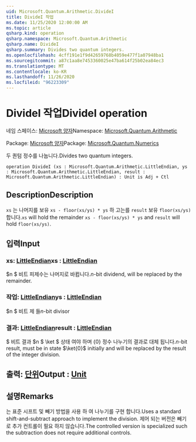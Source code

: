 ```yaml
---
uid: Microsoft.Quantum.Arithmetic.DivideI
title: DivideI 작업
ms.date: 11/25/2020 12:00:00 AM
ms.topic: article
qsharp.kind: operation
qsharp.namespace: Microsoft.Quantum.Arithmetic
qsharp.name: DivideI
qsharp.summary: Divides two quantum integers.
ms.openlocfilehash: 4cff191e1f9d42659768b4059e477f1a07948ba1
ms.sourcegitcommit: a87c1aa8e7453360025e47ba614f25b02ea84ec3
ms.translationtype: MT
ms.contentlocale: ko-KR
ms.lasthandoff: 11/26/2020
ms.locfileid: "96223309"
---
```

# <a name="dividei-operation"></a><span data-ttu-id="bb4e9-102">DivideI 작업</span><span class="sxs-lookup"><span data-stu-id="bb4e9-102">DivideI operation</span></span>

<span data-ttu-id="bb4e9-103">네임 스페이스: [Microsoft 양자](xref:Microsoft.Quantum.Arithmetic)</span><span class="sxs-lookup"><span data-stu-id="bb4e9-103">Namespace: [Microsoft.Quantum.Arithmetic](xref:Microsoft.Quantum.Arithmetic)</span></span>

<span data-ttu-id="bb4e9-104">Package: [Microsoft 양자](https://nuget.org/packages/Microsoft.Quantum.Numerics)</span><span class="sxs-lookup"><span data-stu-id="bb4e9-104">Package: [Microsoft.Quantum.Numerics](https://nuget.org/packages/Microsoft.Quantum.Numerics)</span></span>


<span data-ttu-id="bb4e9-105">두 퀀텀 정수를 나눕니다.</span><span class="sxs-lookup"><span data-stu-id="bb4e9-105">Divides two quantum integers.</span></span>

```qsharp
operation DivideI (xs : Microsoft.Quantum.Arithmetic.LittleEndian, ys : Microsoft.Quantum.Arithmetic.LittleEndian, result : Microsoft.Quantum.Arithmetic.LittleEndian) : Unit is Adj + Ctl
```


## <a name="description"></a><span data-ttu-id="bb4e9-106">Description</span><span class="sxs-lookup"><span data-stu-id="bb4e9-106">Description</span></span>

<span data-ttu-id="bb4e9-107">`xs` 는 나머지를 보유 `xs - floor(xs/ys) * ys` 하 고는를 `result` 보유 `floor(xs/ys)` 합니다.</span><span class="sxs-lookup"><span data-stu-id="bb4e9-107">`xs` will hold the remainder `xs - floor(xs/ys) * ys` and `result` will hold `floor(xs/ys)`.</span></span>

## <a name="input"></a><span data-ttu-id="bb4e9-108">입력</span><span class="sxs-lookup"><span data-stu-id="bb4e9-108">Input</span></span>

### <a name="xs--littleendian"></a><span data-ttu-id="bb4e9-109">xs: [LittleEndian](xref:Microsoft.Quantum.Arithmetic.LittleEndian)</span><span class="sxs-lookup"><span data-stu-id="bb4e9-109">xs : [LittleEndian](xref:Microsoft.Quantum.Arithmetic.LittleEndian)</span></span>

<span data-ttu-id="bb4e9-110">$n $ 비트 피제수는 나머지로 바뀝니다.</span><span class="sxs-lookup"><span data-stu-id="bb4e9-110">$n$-bit dividend, will be replaced by the remainder.</span></span>


### <a name="ys--littleendian"></a><span data-ttu-id="bb4e9-111">작업: [LittleEndian](xref:Microsoft.Quantum.Arithmetic.LittleEndian)</span><span class="sxs-lookup"><span data-stu-id="bb4e9-111">ys : [LittleEndian](xref:Microsoft.Quantum.Arithmetic.LittleEndian)</span></span>

<span data-ttu-id="bb4e9-112">$n $ 비트 제 들</span><span class="sxs-lookup"><span data-stu-id="bb4e9-112">$n$-bit divisor</span></span>


### <a name="result--littleendian"></a><span data-ttu-id="bb4e9-113">결과: [LittleEndian](xref:Microsoft.Quantum.Arithmetic.LittleEndian)</span><span class="sxs-lookup"><span data-stu-id="bb4e9-113">result : [LittleEndian](xref:Microsoft.Quantum.Arithmetic.LittleEndian)</span></span>

<span data-ttu-id="bb4e9-114">$ 비트 결과 $n $ \ket $ 상태 여야 하며 {0} 정수 나누기의 결과로 대체 됩니다.</span><span class="sxs-lookup"><span data-stu-id="bb4e9-114">$n$-bit result, must be in state $\ket{0}$ initially and will be replaced by the result of the integer division.</span></span>



## <a name="output--unit"></a><span data-ttu-id="bb4e9-115">출력: [단위](xref:microsoft.quantum.lang-ref.unit)</span><span class="sxs-lookup"><span data-stu-id="bb4e9-115">Output : [Unit](xref:microsoft.quantum.lang-ref.unit)</span></span>



## <a name="remarks"></a><span data-ttu-id="bb4e9-116">설명</span><span class="sxs-lookup"><span data-stu-id="bb4e9-116">Remarks</span></span>

<span data-ttu-id="bb4e9-117">는 표준 시프트 및 빼기 방법을 사용 하 여 나누기를 구현 합니다.</span><span class="sxs-lookup"><span data-stu-id="bb4e9-117">Uses a standard shift-and-subtract approach to implement the division.</span></span>
<span data-ttu-id="bb4e9-118">제어 되는 버전은 빼기로 추가 컨트롤이 필요 하지 않습니다.</span><span class="sxs-lookup"><span data-stu-id="bb4e9-118">The controlled version is specialized such the subtraction does not require additional controls.</span></span>